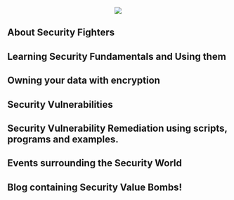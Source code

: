 <p align="center"><img src="http://securityfighter.com"></p>

## About Security Fighters

## Learning Security Fundamentals and Using them

## Owning your data with encryption

## Security Vulnerabilities

## Security Vulnerability Remediation using scripts, programs and examples.

## Events surrounding the Security World

## Blog containing Security Value Bombs!